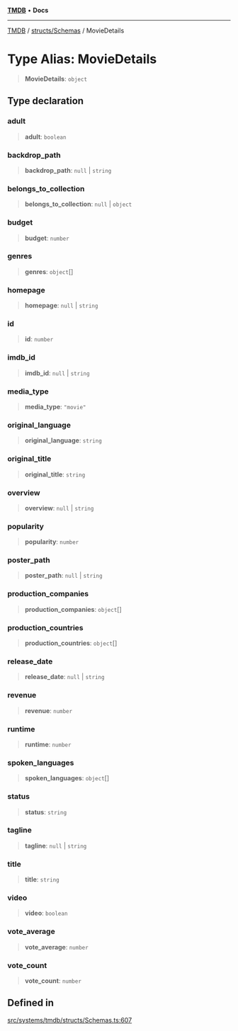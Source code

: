 [**TMDB**](../../../README.md) • **Docs**

***

[TMDB](../../../README.md) / [structs/Schemas](../README.md) / MovieDetails

# Type Alias: MovieDetails

> **MovieDetails**: `object`

## Type declaration

### adult

> **adult**: `boolean`

### backdrop\_path

> **backdrop\_path**: `null` \| `string`

### belongs\_to\_collection

> **belongs\_to\_collection**: `null` \| `object`

### budget

> **budget**: `number`

### genres

> **genres**: `object`[]

### homepage

> **homepage**: `null` \| `string`

### id

> **id**: `number`

### imdb\_id

> **imdb\_id**: `null` \| `string`

### media\_type

> **media\_type**: `"movie"`

### original\_language

> **original\_language**: `string`

### original\_title

> **original\_title**: `string`

### overview

> **overview**: `null` \| `string`

### popularity

> **popularity**: `number`

### poster\_path

> **poster\_path**: `null` \| `string`

### production\_companies

> **production\_companies**: `object`[]

### production\_countries

> **production\_countries**: `object`[]

### release\_date

> **release\_date**: `null` \| `string`

### revenue

> **revenue**: `number`

### runtime

> **runtime**: `number`

### spoken\_languages

> **spoken\_languages**: `object`[]

### status

> **status**: `string`

### tagline

> **tagline**: `null` \| `string`

### title

> **title**: `string`

### video

> **video**: `boolean`

### vote\_average

> **vote\_average**: `number`

### vote\_count

> **vote\_count**: `number`

## Defined in

[src/systems/tmdb/structs/Schemas.ts:607](https://github.com/Norviah/media-hub/blob/65ee01fce9c30692d28d2f4e608ea7f18b4d7381/src/systems/tmdb/structs/Schemas.ts#L607)
